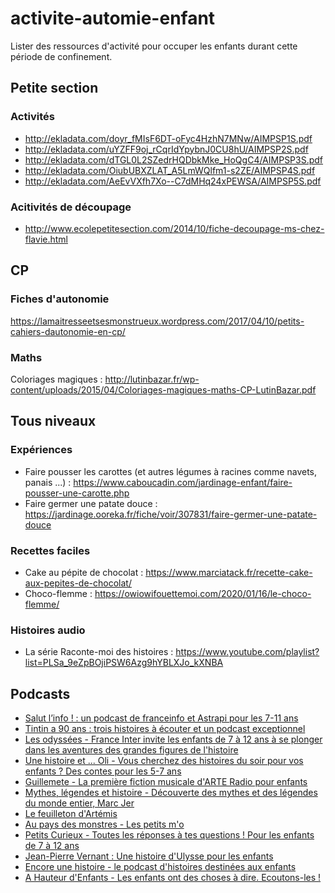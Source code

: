 # activite-automie-enfant
Lister des ressources d'activité pour occuper les enfants durant cette période de confinement.

## Petite section
### Activités
* http://ekladata.com/doyr_fMIsF6DT-oFyc4HzhN7MNw/AIMPSP1S.pdf
* http://ekladata.com/uYZFF9oj_rCqrIdYpybnJ0CU8hU/AIMPSP2S.pdf
* http://ekladata.com/dTGL0L2SZedrHQDbkMke_HoQgC4/AIMPSP3S.pdf
* http://ekladata.com/OiubUBXZLAT_A5LmWQlfm1-s2ZE/AIMPSP4S.pdf
* http://ekladata.com/AeEvVXfh7Xo--C7dMHq24xPEWSA/AIMPSP5S.pdf
### Acitivités de découpage
* http://www.ecolepetitesection.com/2014/10/fiche-decoupage-ms-chez-flavie.html

## CP
### Fiches d'autonomie
https://lamaitresseetsesmonstrueux.wordpress.com/2017/04/10/petits-cahiers-dautonomie-en-cp/

### Maths
Coloriages magiques : http://lutinbazar.fr/wp-content/uploads/2015/04/Coloriages-magiques-maths-CP-LutinBazar.pdf

## Tous niveaux
### Expériences
* Faire pousser les carottes (et autres légumes à racines comme navets, panais ...) : https://www.caboucadin.com/jardinage-enfant/faire-pousser-une-carotte.php
* Faire germer une patate douce : https://jardinage.ooreka.fr/fiche/voir/307831/faire-germer-une-patate-douce

### Recettes faciles
* Cake au pépite de chocolat : https://www.marciatack.fr/recette-cake-aux-pepites-de-chocolat/
* Choco-flemme : https://owiowifouettemoi.com/2020/01/16/le-choco-flemme/

### Histoires audio
* La série Raconte-moi des histoires : https://www.youtube.com/playlist?list=PLSa_9eZpBOjiPSW6Azg9hYBLXJo_kXNBA

## Podcasts

* [Salut l’info ! : un podcast de franceinfo et Astrapi pour les 7-11 ans](https://www.astrapi.com/planete-astrapi/actualites-astrapi/salut-l-info-podcast-franceinfo-astrapi)
* [Tintin a 90 ans : trois histoires à écouter et un podcast exceptionnel](https://www.franceculture.fr/bd-bande-dessinee/les-aventures-de-tintin-un-podcast-exceptionnel)
* [Les odyssées - France Inter invite les enfants de 7 à 12 ans à se plonger dans les aventures des grandes figures de l'histoire](https://www.franceinter.fr/emissions/les-odyssees)
* [Une histoire et ... Oli - Vous cherchez des histoires du soir pour vos enfants ? Des contes pour les 5-7 ans](https://www.franceinter.fr/emissions/une-histoire-et-oli)
* [Guillemete - La première fiction musicale d'ARTE Radio pour enfants](https://www.arteradio.com/serie/guillemette)
* [Mythes, légendes et histoire - Découverte des mythes et des légendes du monde entier, Marc Jer](https://mythes-et-legendes.lepodcast.fr/)
* [Le feuilleton d'Artémis](https://podcast.ausha.co/le-feuilleton-d-artemis-le-podcast)
* [Au pays des monstres - Les petits m'o](https://www.petitsmo.fr/au-pays-des-monstres)
* [Petits Curieux - Toutes les réponses à tes questions ! Pour les enfants de 7 à 12 ans](http://fr-fr.radioline.co/podcast-petits-curieux)
* [Jean-Pierre Vernant : Une histoire d'Ulysse pour les enfants](https://www.franceculture.fr/emissions/les-nuits-de-france-culture/jean-pierre-vernant-une-histoire-d-ulysse-pour-les-enfants)
* [Encore une histoire - le podcast d'histoires destinées aux enfants](https://shows.acast.com/encore-une-histoire/)
* [A Hauteur d'Enfants - Les enfants ont des choses à dire. Ecoutons-les !](https://www.francebleu.fr/emissions/a-hauteur-d-enfant/herault)

